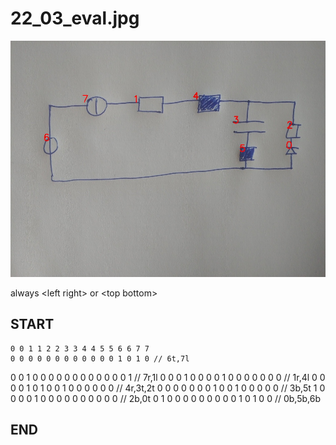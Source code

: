 
# 22_03_eval.jpg
![img](22_03_eval_idxs.jpg)

always \<left right> or \<top bottom>

## START

	0 0 1 1 2 2 3 3 4 4 5 5 6 6 7 7
	0 0 0 0 0 0 0 0 0 0 0 0 1 0 1 0 // 6t,7l
0 0 1 0 0 0 0 0 0 0 0 0 0 0 0 1 // 7r,1l
0 0 0 1 0 0 0 0 1 0 0 0 0 0 0 0 // 1r,4l
0 0 0 0 1 0 1 0 0 1 0 0 0 0 0 0 // 4r,3t,2t
0 0 0 0 0 0 0 1 0 0 1 0 0 0 0 0 // 3b,5t
1 0 0 0 0 1 0 0 0 0 0 0 0 0 0 0 // 2b,0t
0 1 0 0 0 0 0 0 0 0 0 1 0 1 0 0 // 0b,5b,6b

## END

            